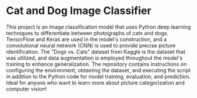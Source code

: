 # Cat and Dog Image Classifier
This project is an image classification model that uses Python deep learning techniques to differentiate between photographs of cats and dogs. TensorFlow and Keras are used in the model's construction, and a convolutional neural network (CNN) is used to provide precise picture identification. The "Dogs vs. Cats" dataset from Kaggle is the dataset that was utilized, and data augmentation is employed throughout the model's training to enhance generalization. The repository contains instructions on configuring the environment, obtaining the dataset, and executing the script in addition to the Python code for model training, evaluation, and prediction. Ideal for anyone who want to learn more about picture categorization and computer vision!
